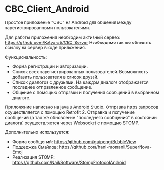 # CBC_Client_Android

Простое приложение "CBC" на Android для общения между зарегистрированными пользователями.

Для работы приложения необходим активный сервер: https://github.com/Kotyara5/CBC_Server
Необходимо так же обновить ссылку на сервер в коде приложения.

Функциональность:
 - Форма регистрации и авторизации.
 - Список всех зарегистрированных пользователей. Возможность добавить пользователя в список друзей.
 - Список диалогов с друзьями. На каждом диалоге отображается последнее отправленное сообщение.
 - Общение с помощью отправки и получения сообщений в выбранном диалоге.

Приложение написано на java в Android Studio.
Отправка https запросов осуществляется с помощью Retrofit 2.
Отправка и получение сообщений (а так же обновление "последнего сообщения" в состоянии диалога) осуществляется через Websocket с помощью STOMP.

Дополнительно используется:
 - Форма сообщений: https://github.com/lguipeng/BubbleView
 - Поддержка Смайлов: https://github.com/hani-momanii/SuperNova-Emoji
 - Реализация STOMP: https://github.com/NaikSoftware/StompProtocolAndroid
